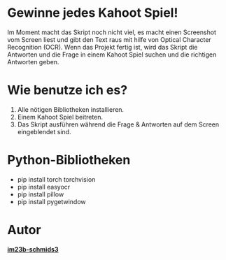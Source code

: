 # Gewinne jedes Kahoot Spiel!

Im Moment macht das Skript noch nicht viel, es macht einen Screenshot vom Screen liest und gibt den Text raus mit hilfe von
Optical Character Recognition (OCR). Wenn das Projekt fertig ist, wird das Skript die Antworten und die Frage in einem
Kahoot Spiel suchen und die richtigen Antworten geben.

# Wie benutze ich es?
1. Alle nötigen Bibliotheken installieren.
2. Einem Kahoot Spiel beitreten.
3. Das Skript ausführen während die Frage & Antworten auf dem Screen eingeblendet sind.
# Python-Bibliotheken

<ul> 
<li> pip install torch torchvision </li>
<li> pip install easyocr </li>
<li> pip install pillow </li>
<li> pip install pygetwindow </li>
</ul>

# Autor
**[im23b-schmids3](https://github.com/im23b-schmids3)**

